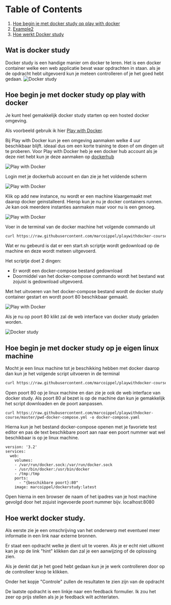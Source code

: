 # Table of Contents
1. [Hoe begin je met docker study op play with docker](#hoe-play-with-docker)
2. [Example2](#hoe-eigen-linux-machine)
3. [Hoe werkt Docker study](#hoe-werkt-docker-study)

## Wat is docker study

Docker study is een handige manier om docker te leren. Het is een docker container welke een web applicatie bevat waar opdrachten in staan. als je de opdracht hebt uitgevoerd kun je meteen controlleren of je het goed hebt gedaan. ![Docker study](https://github.com/marcoippel/playwithdocker-course/raw/master/images/dockerstudy.png)


<a name="#hoe-play-with-docker"></a>
## Hoe begin je met docker study op play with docker

Je kunt heel gemakkelijk docker study starten op een hosted docker omgeving.

Als voorbeeld gebruik ik hier [Play with Docker](https://labs.play-with-docker.com/).

Bij Play with Docker kun je een omgeving aanmaken welke 4 uur beschikbaar blijft. ideaal dus om een korte training te doen of om dingen uit te proberen. Voor Play with Docker heb je een docker hub account als je deze niet hebt kun je deze aanmaken op [dockerhub](https://hub.docker.com/)

![Play with Docker](https://github.com/marcoippel/playwithdocker-course/raw/master/images/playwithdocker.png)

Login met je dockerhub account en dan zie je het voldende scherm

![Play with Docker](https://github.com/marcoippel/playwithdocker-course/raw/master/images/playwithdocker_add_instance.png)

Klik op add new instance, nu wordt er een machine klaargemaakt met daarop docker geinstalleerd. Hierop kun je nu je docker containers runnen. Je kan ook meerdere instanties aanmaken maar voor nu is een genoeg.

![Play with Docker](https://github.com/marcoippel/playwithdocker-course/raw/master/images/playwithdocker_new_instance.PNG)

Voer in de terminal van de docker machine het volgende commando uit
```bash
curl https://raw.githubusercontent.com/marcoippel/playwithdocker-course/master/start.sh | sh
```
Wat er nu gebeurd is dat er een start.sh scriptje wordt gedownload op de machine en deze wordt meteen uitgevoerd.

Het scriptje doet 2 dingen:
* Er wordt een docker-compose bestand gedownload
* Doormiddel van het docker-compose commando wordt het bestand wat zojuist is gedownload uitgevoerd.

Met het uitvoeren van het docker-compose bestand wordt de docker study container gestart en wordt poort 80 beschikbaar gemaakt.

![Play with Docker](https://github.com/marcoippel/playwithdocker-course/raw/master/images/playwithdocker_sh_script.png)

Als je nu op poort 80 klikt zal de web interface van docker study geladen worden.

![Docker study](https://github.com/marcoippel/playwithdocker-course/raw/master/images/dockerstudy.png)

<a name="#hoe-eigen-linux-machine"></a>
## Hoe begin je met docker study op je eigen linux machine

Mocht je een linux machine tot je beschikking hebben met docker daarop dan kun je het volgende script uitvoeren in de terminal
```bash
curl https://raw.githubusercontent.com/marcoippel/playwithdocker-course/master/start.sh | sh
```
Open poort 80 op je linux machine en dan zie je ook de web interface van docker study. Als poort 80 al bezet is op de machine dan kun je gemakkelijk het script downloaden en de poort aanpassen.

```
curl https://raw.githubusercontent.com/marcoippel/playwithdocker-course/master/pwd-docker-compose.yml -o docker-compose.yaml
```

Hierna kun je het bestand docker-compose openen met je favoriete test editor en pas de text beschikbare poort aan naar een poort nummer wat wel beschikbaar is op je linux machine.
```
version: '3.2'
services:
  web:
    volumes:
    - /var/run/docker.sock:/var/run/docker.sock
    - /usr/bin/docker:/usr/bin/docker
    - /tmp:/tmp
    ports:
      - "{beschikbare poort}:80"
    image: marcoippel/dockerstudy:latest
```
Open hierna in een browser de naam of het ipadres van je host machine gevolgd door het zojuist ingevoerde poort nummer bijv. localhost:8080

<a name="#hoe-werkt-docker-study"></a>
## Hoe werkt docker study.

Als eerste zie je een omschrijving van het onderwerp met eventueel meer informatie in een link naar externe bronnen.

Er staat een opdracht welke je dient uit te voeren. Als je er echt niet uitkomt kan je op de link "hint" klikken dan zal je een aanwijzing of de oplossing zien.

Als je denkt dat je het goed hebt gedaan kun je je werk controlleren door op de controlleer knop te klikken.

Onder het kopje "Controle" zullen de resultaten te zien zijn van de opdracht

De laatste opdracht is een linkje naar een feedback formulier. Ik zou het zeer op prijs stellen als je je feedback wilt achterlaten.
